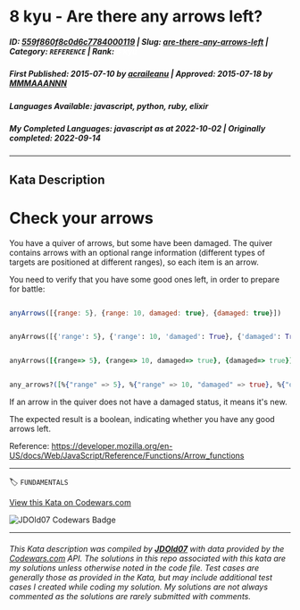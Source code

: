 # 8 kyu - Are there any arrows left?

##### **ID**: [559f860f8c0d6c7784000119](https://www.codewars.com/kata/559f860f8c0d6c7784000119) | **Slug**: [are-there-any-arrows-left](https://www.codewars.com/kata/559f860f8c0d6c7784000119) | **Category**: `REFERENCE` | **Rank**: <span style="color:white">8 kyu</span>

##### **First Published**: 2015-07-10 ***by*** [acraileanu](https://www.codewars.com/users/acraileanu) | **Approved**: 2015-07-18 ***by*** [MMMAAANNN](https://www.codewars.com/users/MMMAAANNN)

##### **Languages Available**: javascript, python, ruby, elixir

##### **My Completed Languages**: javascript ***as at*** 2022-10-02 | **Originally completed**: 2022-09-14

---

## Kata Description


<h1>Check your arrows</h1>

You have a quiver of arrows, but some have been damaged. The quiver contains arrows with an optional range information (different types of targets are positioned at different ranges), so each item is an arrow.



You need to verify that you have some good ones left, in order to prepare for battle:

```javascript

anyArrows([{range: 5}, {range: 10, damaged: true}, {damaged: true}])

```

```python

anyArrows([{'range': 5}, {'range': 10, 'damaged': True}, {'damaged': True}])

```

```ruby

anyArrows([{range=> 5}, {range=> 10, damaged=> true}, {damaged=> true}])

```

```elixir

any_arrows?([%{"range" => 5}, %{"range" => 10, "damaged" => true}, %{"damaged" => true}])

```



If an arrow in the quiver does not have a damaged status, it means it's new.



The expected result is a boolean, indicating whether you have any good arrows left.



Reference: https://developer.mozilla.org/en-US/docs/Web/JavaScript/Reference/Functions/Arrow_functions

---


🏷 `FUNDAMENTALS`


[View this Kata on Codewars.com](https://www.codewars.com/kata/559f860f8c0d6c7784000119)

![](https://www.codewars.com/users/jdold07/badges/large "JDOld07 Codewars Badge")

---

###### *This Kata description was compiled by [**JDOld07**](https://tpstech.dev) with data provided by the [Codewars.com](https://www.codewars.com) API.  The solutions in this repo associated with this kata are my solutions unless otherwise noted in the code file.  Test cases are generally those as provided in the Kata, but may include additional test cases I created while coding my solution.  My solutions are not always commented as the solutions are rarely submitted with comments.*
